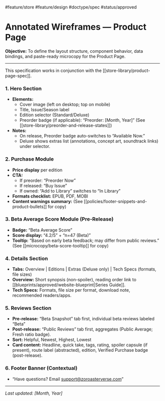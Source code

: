 #feature/store #feature/design #doctype/spec #status/approved

# Annotated Wireframes — Product Page

**Objective:** To define the layout structure, component behavior, data bindings, and paste-ready microcopy for the Product Page.

---

This specification works in conjunction with the [[store-library/product-page-spec]].

### 1. Hero Section

*   **Elements:**
    *   Cover image (left on desktop; top on mobile)
    *   Title, Issue/Season label
    *   Edition selector (Standard/Deluxe)
    *   Preorder badge (if applicable): “Preorder: [Month, Year]” (See [[store-library/preorder-and-release-states]])
*   **Notes:**
    *   On release, Preorder badge auto-switches to “Available Now.”
    *   Deluxe shows extras list (annotations, concept art, soundtrack links) under selector.

### 2. Purchase Module

*   **Price display** per edition
*   **CTA:**
    *   If preorder: “Preorder Now”
    *   If released: “Buy Issue”
    *   If owned: “Add to Library” switches to “In Library”
*   **Formats checklist:** EPUB, PDF, MOBI
*   **Content warnings summary:** (See [[policies/footer-snippets-and-product-bullets]] for copy)

### 3. Beta Average Score Module (Pre-Release)

*   **Badge:** “Beta Average Score”
*   **Score display:** “4.2/5” + “n=47 (Beta)”
*   **Tooltip:** “Based on early beta feedback; may differ from public reviews.” (See [[microcopy/beta-score-tooltip]] for copy)

### 4. Details Section

*   **Tabs:** Overview | Editions | Extras (Deluxe only) | Tech Specs (formats, file sizes)
*   **Overview:** Short synopsis (non-spoiler), reading order link to [[blueprints/approved/website-blueprint|Series Guide]].
*   **Tech Specs:** Formats, file size per format, download note, recommended readers/apps.

### 5. Reviews Section

*   **Pre-release:** “Beta Snapshot” tab first, individual beta reviews labeled “Beta”
*   **Post-release:** “Public Reviews” tab first, aggregates (Public Average; Fresh ratio badge).
*   **Sort:** Helpful, Newest, Highest, Lowest
*   **Card content:** Headline, quick take, tags, rating, spoiler capsule (if present), route label (abstracted), edition, Verified Purchase badge (post-release).

### 6. Footer Banner (Contextual)

*   “Have questions? Email support@zoroasterverse.com”

---

*Last updated: [Month, Year]*
